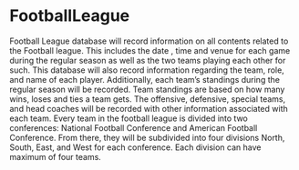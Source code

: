 # FootballLeague
Football League database will record information on all contents
related to the Football league. This includes the date , time and venue for
each game during the regular season as well as the two teams playing each
other for such. This database will also record information regarding the
team, role, and name of each player. Additionally, each team’s standings
during the regular season will be recorded. Team standings are based on
how many wins, loses and ties a team gets. The offensive, defensive, special
teams, and head coaches will be recorded with other information associated
with each team. Every team in the football league is divided into two
conferences: National Football Conference and American Football
Conference. From there, they will be subdivided into four divisions North,
South, East, and West for each conference. Each division can have
maximum of four teams.
